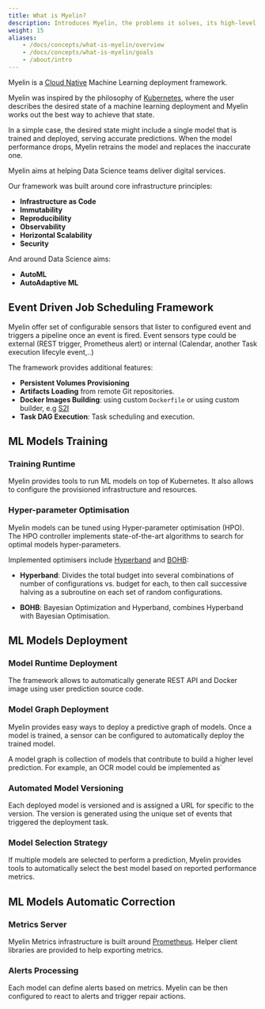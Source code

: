 ```yaml
---
title: What is Myelin?
description: Introduces Myelin, the problems it solves, its high-level architecture and design goals.
weight: 15
aliases:
    - /docs/concepts/what-is-myelin/overview
    - /docs/concepts/what-is-myelin/goals
    - /about/intro
---
```


Myelin is a [Cloud Native](https://www.cncf.io/) Machine Learning deployment framework.

Myelin was inspired by the philosophy of [Kubernetes](https://kubernetes.io), where the user describes the desired state of a machine learning deployment and Myelin works out the best way to achieve that state.

In a simple case, the desired state might include a single model that is 
trained and deployed, serving accurate predictions. When the model performance drops, 
Myelin retrains the model and replaces the inaccurate one.

Myelin aims at helping Data Science teams deliver digital services. 

Our framework was built around core infrastructure principles:

- **Infrastructure as Code** 
- **Immutability** 
- **Reproducibility** 
- **Observability** 
- **Horizontal Scalability** 
- **Security** 


And around Data Science aims:

- **AutoML**
- **AutoAdaptive ML**

## Event Driven Job Scheduling Framework

Myelin offer set of configurable sensors that lister to configured event 
and triggers a pipeline once an event is fired.
Event sensors type could be external (REST trigger, Prometheus alert) or 
internal (Calendar, another Task execution lifecyle event,..)

The framework provides additional features:

- **Persistent Volumes Provisioning** 
- **Artifacts Loading** from remote Git repositories.
- **Docker Images Building**: using custom `Dockerfile` or using custom builder, e.g [S2I](https://github.com/openshift/source-to-image)
- **Task DAG Execution**: Task scheduling and execution.


## ML Models Training

### Training Runtime
Myelin provides tools to run ML models on top of Kubernetes. It also 
allows to configure the provisioned infrastructure and resources. 

### Hyper-parameter Optimisation
Myelin models can be tuned using Hyper-parameter optimisation (HPO). The HPO controller implements state-of-the-art algorithms to search for optimal models hyper-parameters.

Implemented optimisers include [Hyperband](https://arxiv.org/abs/1603.06560) and [BOHB](https://www.automl.org/blog_bohb/):

- **Hyperband**:  Divides the total budget into several combinations of number of configurations vs. budget for each, to then call successive halving as a subroutine on each set of random configurations.

- **BOHB**: Bayesian Optimization and Hyperband, combines Hyperband with Bayesian Optimisation.

## ML Models Deployment
### Model Runtime Deployment
The framework allows to automatically generate REST API and Docker image using user prediction source code.

### Model Graph Deployment
Myelin provides easy ways to deploy a predictive graph of models. Once a model is trained, a sensor can be configured to automatically deploy the trained model.

A model graph is collection of models that contribute to build a higher level prediction. For example, an OCR model could be implemented as` 


### Automated Model Versioning
Each deployed model is versioned and is assigned a URL for specific to the version. The version is generated using the unique set of events that triggered the deployment task.

### Model Selection Strategy
If multiple models are selected to perform a prediction, Myelin provides tools to automatically select the best model based on reported performance metrics.


## ML Models Automatic Correction
### Metrics Server
Myelin Metrics infrastructure is built around [Prometheus](https://prometheus.io). Helper client libraries are provided to help exporting metrics.

### Alerts Processing
Each model can define alerts based on metrics. Myelin can be then configured to react to alerts and trigger repair actions.